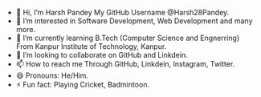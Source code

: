 - 👋 Hi, I’m Harsh Pandey My GitHub Username @Harsh28Pandey.
- 👀 I’m interested in Software Development, Web Development and many more.
- 🌱 I’m currently learning B.Tech (Computer Science and Engnerring) From Kanpur Institute of Technology, Kanpur.
- 💞️ I’m looking to collaborate on GitHub and Linkdein.
- 📫 How to reach me Through GitHub, Linkdein, Instagram, Twitter.
- 😄 Pronouns: He/Him.
- ⚡ Fun fact: Playing Cricket, Badmintoon.

<!---
Harsh28Pandey/Harsh28Pandey is a ✨ special ✨ repository because its `README.md` (this file) appears on your GitHub profile.
You can click the Preview link to take a look at your changes.
--->
